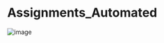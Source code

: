 # Assignments_Automated

![image](https://github.com/user-attachments/assets/bbb28634-829c-484f-a19f-3b78cf62d403)
